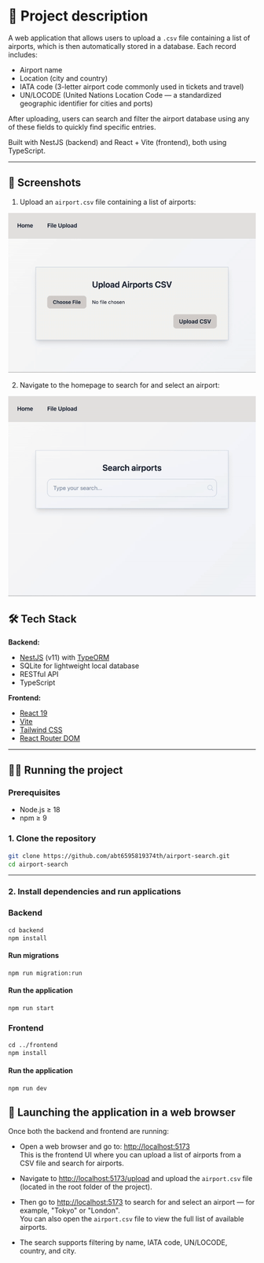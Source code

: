 # 🚀 Project description

A web application that allows users to upload a `.csv` file containing a list of airports, which is then automatically stored in a database. Each record includes:

- Airport name
- Location (city and country)
- IATA code (3-letter airport code commonly used in tickets and travel)
- UN/LOCODE (United Nations Location Code — a standardized geographic identifier for cities and ports)

After uploading, users can search and filter the airport database using any of these fields to quickly find specific entries.

Built with NestJS (backend) and React + Vite (frontend), both using TypeScript.

---

## 📸 Screenshots

1. Upload an `airport.csv` file containing a list of airports:

<img src="screenshots/1.gif" width="600"/>


2. Navigate to the homepage to search for and select an airport:

<img src="screenshots/2.gif" width="600"/>

## 🛠 Tech Stack

**Backend:**
- [NestJS](https://nestjs.com/) (v11) with [TypeORM](https://typeorm.io/)
- SQLite for lightweight local database
- RESTful API
- TypeScript

**Frontend:**
- [React 19](https://react.dev/)
- [Vite](https://vitejs.dev/)
- [Tailwind CSS](https://tailwindcss.com/)
- [React Router DOM](https://reactrouter.com/en/main)

---

## 🧑‍💻 Running the project

### Prerequisites
- Node.js ≥ 18
- npm ≥ 9

### 1. Clone the repository

```bash
git clone https://github.com/abt6595819374th/airport-search.git
cd airport-search
```

--- 

### 2. Install dependencies and run applications

### Backend
```
cd backend
npm install
```

#### Run migrations
```
npm run migration:run
```
#### Run the application
```
npm run start
```

### Frontend
```
cd ../frontend
npm install
```

#### Run the application
```
npm run dev
```

###

## 🔗 Launching the application in a web browser

Once both the backend and frontend are running:

- Open a web browser and go to: [http://localhost:5173](http://localhost:5173)  
  This is the frontend UI where you can upload a list of airports from a CSV file and search for airports.

- Navigate to [http://localhost:5173/upload](http://localhost:5173/upload) and upload the `airport.csv` file (located in the root folder of the project).

- Then go to [http://localhost:5173](http://localhost:5173) to search for and select an airport — for example, "Tokyo" or "London".  
  You can also open the `airport.csv` file to view the full list of available airports.

- The search supports filtering by name, IATA code, UN/LOCODE, country, and city.




